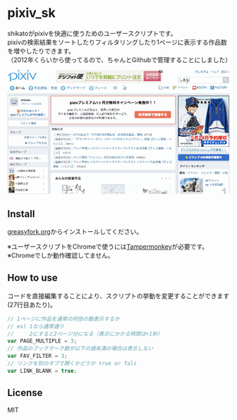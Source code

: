 # pixiv_sk

shikatoがpixivを快適に使うためのユーザースクリプトです。   
pixivの検索結果をソートしたりフィルタリングしたり1ページに表示する作品数を増やしたりできます。   
（2012年くらいから使ってるので、ちゃんとGithubで管理することにしました）

![gif](./sample.gif)

## Install
[greasyfork.org](https://greasyfork.org/ja/scripts/2247-pixivsortfilteradditem)からインストールしてください。 

※ユーザースクリプトをChromeで使うには[Tampermonkey](https://chrome.google.com/webstore/detail/tampermonkey/dhdgffkkebhmkfjojejmpbldmpobfkfo?hl=ja)が必要です。  
※Chromeでしか動作確認してません。

## How to use
コードを直接編集することにより、スクリプトの挙動を変更することができます(27行目あたり)。   
```javascript
// 1ページに作品を通常の何倍の数表示するか
// ex) 1なら通常通り
//     2にすると2ページ分になる（表示にかかる時間は+1秒）
var PAGE_MULTIPLE = 3;
// 作品のブックマーク数が以下の値未満の場合は表示しない
var FAV_FILTER = 3;
// リンクを別のタブで開くかどうか true or fals
var LINK_BLANK = true; 
```

## License
MIT

